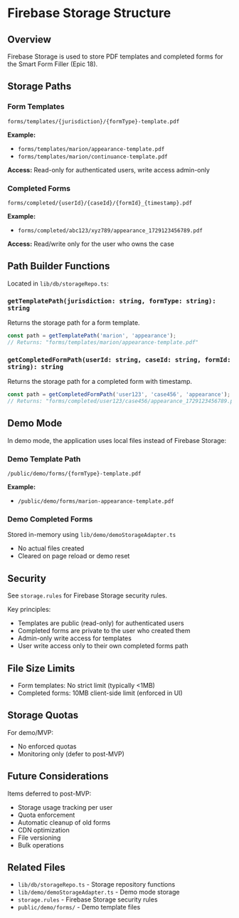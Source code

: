 # Firebase Storage Structure

## Overview

Firebase Storage is used to store PDF templates and completed forms for the Smart Form Filler (Epic 18).

## Storage Paths

### Form Templates
```
forms/templates/{jurisdiction}/{formType}-template.pdf
```

**Example:**
- `forms/templates/marion/appearance-template.pdf`
- `forms/templates/marion/continuance-template.pdf`

**Access:** Read-only for authenticated users, write access admin-only

### Completed Forms
```
forms/completed/{userId}/{caseId}/{formId}_{timestamp}.pdf
```

**Example:**
- `forms/completed/abc123/xyz789/appearance_1729123456789.pdf`

**Access:** Read/write only for the user who owns the case

## Path Builder Functions

Located in `lib/db/storageRepo.ts`:

### `getTemplatePath(jurisdiction: string, formType: string): string`
Returns the storage path for a form template.

```typescript
const path = getTemplatePath('marion', 'appearance');
// Returns: "forms/templates/marion/appearance-template.pdf"
```

### `getCompletedFormPath(userId: string, caseId: string, formId: string): string`
Returns the storage path for a completed form with timestamp.

```typescript
const path = getCompletedFormPath('user123', 'case456', 'appearance');
// Returns: "forms/completed/user123/case456/appearance_1729123456789.pdf"
```

## Demo Mode

In demo mode, the application uses local files instead of Firebase Storage:

### Demo Template Path
```
/public/demo/forms/{formType}-template.pdf
```

**Example:**
- `/public/demo/forms/marion-appearance-template.pdf`

### Demo Completed Forms
Stored in-memory using `lib/demo/demoStorageAdapter.ts`
- No actual files created
- Cleared on page reload or demo reset

## Security

See `storage.rules` for Firebase Storage security rules.

Key principles:
- Templates are public (read-only) for authenticated users
- Completed forms are private to the user who created them
- Admin-only write access for templates
- User write access only to their own completed forms path

## File Size Limits

- Form templates: No strict limit (typically <1MB)
- Completed forms: 10MB client-side limit (enforced in UI)

## Storage Quotas

For demo/MVP:
- No enforced quotas
- Monitoring only (defer to post-MVP)

## Future Considerations

Items deferred to post-MVP:
- Storage usage tracking per user
- Quota enforcement
- Automatic cleanup of old forms
- CDN optimization
- File versioning
- Bulk operations

## Related Files

- `lib/db/storageRepo.ts` - Storage repository functions
- `lib/demo/demoStorageAdapter.ts` - Demo mode storage
- `storage.rules` - Firebase Storage security rules
- `public/demo/forms/` - Demo template files
